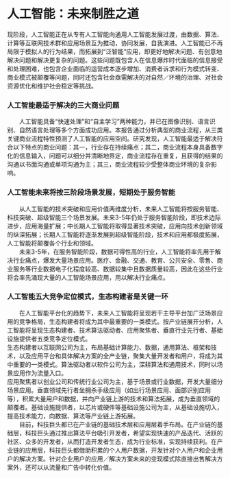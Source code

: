 # 人工智能：未来制胜之道
   现阶段，人工智能正在从专有人工智能向通用人工智能发展过渡，由数据、算法、计算等互联网技术群和应用场景互为推动，协同发展，自我演进。人工智能已不再局限于模拟人的行为结果，而拓展到“泛智能”应用，即更好地解决问题、有创意地解决问题和解决更复杂的问题。这些问题既包含人在信息爆炸时代面临的信息接受和处理困难，也包含企业面临的运营成本逐步增加、消费者诉求和行为模式转变、商业模式被颠覆等问题，同时还包含社会亟需解决的对自然／环境的治理、对社会资源优化和维护社会稳定等挑战。<br>
### 	人工智能最适于解决的三大商业问题
　　人工智能具备“快速处理”和“自主学习”两种能力，并已在图像识别、语言识别、自然语言处理等多个方面成功应用。本报告通过分析典型的商业流程，从三类关键商业流程特性预测了人工智能的应用空间。研究发现，人工智能最适于解决符合以下特点的商业问题：其一，行业存在持续痛点；其二，商业流程本身具备数字化的信息输入，问题可以细分并清晰地界定，商业流程存在重复，且获得的结果的沟通以书面沟通或单项沟通为主；其三，商业流程较少受整体商业环境的复杂影响。<br>
### 人工智能未来将按三阶段场景发展，短期处于服务智能
　　从人工智能的技术突破和应用价值两维度分析，未来人工智能将按服务智能、科技突破、超级智能三个场景发展。未来3-5年仍处于服务智能阶段，即技术边际进步，应用海量扩展；中长期人工智能将取得显著技术突破，应用向技术创新领域的纵深拓展；长期人工智能将逐渐发展到超级智能阶段，技术和应用都极度拓展，人工智能将颠覆各个行业和领域。<br>
　　未来3-5年，在服务智能阶段，数据可得性高的行业，人工智能将率先用于解决行业痛点，爆发大量场景应用。医疗、金融、交通、教育、公共安全、零售、商业服务等行业数据电子化程度较高、数据较集中且数据质量较高，因此在这些行业将会率先涌现大量的人工智能场景应用，用以解决行业痛点。<br>
### 人工智能五大竞争定位模式，生态构建者是关键一环
　　在人工智能平台化的趋势下，未来人工智能将呈现若干主导平台加广泛场景应用的竞争格局，生态构建者将成为其中最重要的一类模式。按产业链展开分析，人工智能将呈现生态构建者、技术算法驱动者、应用聚焦者、垂直行业先行者、基础设施提供者五类竞争定位模式。<br>
生态构建者以互联网公司为主，布局基础计算能力、数据，通用算法、框架和技术，以及应用平台和具体解决方案的全产业链，聚集大量开发者和用户，将成为其中重要的一类模式。算法驱动者以软件公司为主，深耕算法和通用技术，同时以场景应用作为流量入口。<br>
    应用聚焦者以创业公司和传统行业公司为主，基于场景或行业数据，开发大量细分场景应用。垂直领域先行者坐拥杀手级应用（如出行场景应用、面部识别应用等），积累大量用户和数据，并向产业链上游的技术和算法拓展，成为垂直领域的颠覆者。基础设施提供者，以芯片或硬件等基础设施公司为主，从基础设施切入，提高技术能力，向数据、算法等产业链上游拓展。<br>
　　目前，科技巨头都已在产业链的基础技术层和应用层着手布局。在产业链的基础层，科技巨头通过推出算法平台吸引开发者，希望实现快速的产品迭代、活跃的社区、众多的开发者，从而打造开发者生态，成为行业标准，实现持续获利。在产业链的应用层，科技巨头都借助积累的个人用户数据，开发针对个人用户和企业用户的解决方案。针对企业用户的应用／解决方案未来的变现模式除直接出售解决方案外，还可以从流量和广告中转化价值。<br>

